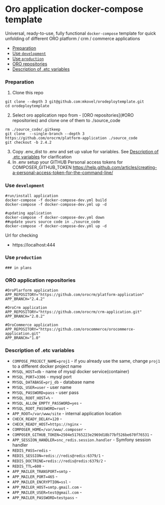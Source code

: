 # Oro application docker-compose template
Universal, ready-to-use, fully functional `docker-compose` template for quick unfolding of different ORO platform / crm / commerce applications 


- [Preparation](#preparation)
- [Use `development`](#use-development)
- [Use `production`](#use-production)
- [ORO repositories](#oro-application-repositories)
- [Description of .etc variables](#description-of-etc-variables)

### Preparation
1. Clone this repo
```
git clone --depth 3 git@github.com:mkovel/orodeploytemplate.git
cd orodeploytemplate
```
2. Select oro application repo from - [ORO repositories](#ORO repositories) and clone one of them to ./source_code
```
rm ./source_code/.gitkeep
git clone  --single-branch --depth 3 https://github.com/orocrm/platform-application ./source_code
git checkout -b 2.4.2
```
3. Copy .env_dist to .env and set up value for variables. See [Description of .etc variables](#description-of-etc-variables) for clarification
4. In .env setup your GITHUB Personal access tokens for COMPOSER_GITHUB_TOKEN
https://help.github.com/articles/creating-a-personal-access-token-for-the-command-line/   

### Use `development`
```
#run/install application
docker-compose -f docker-compose-dev.yml build
docker-compose -f docker-compose-dev.yml up -d

#updating application
docker-compose -f docker-compose-dev.yml down
##update yours source code in ./source_code
docker-compose -f docker-compose-dev.yml up -d
```

Url for checking
- https://localhost:444
      
### Use `production`
``` 
### in plans
```


### ORO application repositories
```
#OroPlarform application
APP_REPOSITORY="https://github.com/orocrm/platform-application"
APP_BRANCH="2.4.2"

#OroCrm application
APP_REPOSITORY="https://github.com/orocrm/crm-application.git"
APP_BRANCH="2.0.2"

#OroCommerce application
APP_REPOSITORY="https://github.com/orocommerce/orocommerce-application.git"
APP_BRANCH="1.0"
```

### Description of .etc variables 

* `COMPOSE_PROJECT_NAME=proj1` - if you already use the same, change `proj1` to a different docker project name 
* `MYSQL_HOST=db` - name of mysql docker service(container) 
* `MYSQL_PORT=3306` - mysql port
* `MYSQL_DATABASE=prj_db` - database name  
* `MYSQL_USER=user` - user name  
* `MYSQL_PASSWORD=pass` - user pass 
* `MYSQL_ROOT_HOST=%` -  
* `MYSQL_ALLOW_EMPTY_PASSWORD=yes` -  
* `MYSQL_ROOT_PASSWORD=root` -  
* `APP_ROOT=/var/www/site` - internal application location
* `CHECK_READY_DELAY=120` -
* `CHECK_READY_HOST=https://nginx` -
* `COMPOSER_HOME=/var/www/.composer` -
* `COMPOSER_GITHUB_TOKEN=2504e51765223e2969d18b77bf526be670f76531` -
* `APP_SESSION_HANDLER=snc_redis.session.handler` - Symfony session handler
* `REDIS_PASS=redis` -
* `REDIS_SESSION=redis://redis@redis:6379/1` -
* `REDIS_DOCTRINE=redis://redis@redis:6379/2` -
* `REDIS_TTL=600` -
* `APP_MAILER_TRANSPORT=smtp` -
* `APP_MAILER_PORT=465` -
* `APP_MAILER_ENCRYPTION=ssl` -
* `APP_MAILER_HOST=smtp.gmail.com` -
* `APP_MAILER_USER=test@gmail.com` -
* `APP_MAILER_PASSWORD=testpass` -
